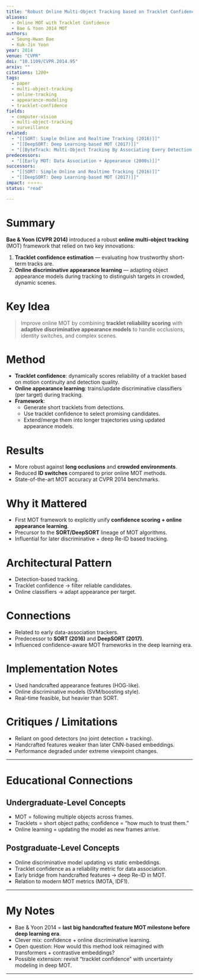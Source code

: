 ```yaml
---
title: "Robust Online Multi-Object Tracking based on Tracklet Confidence and Online Discriminative Appearance Learning (2014)"
aliases:
  - Online MOT with Tracklet Confidence
  - Bae & Yoon 2014 MOT
authors:
  - Seung-Hwan Bae
  - Kuk-Jin Yoon
year: 2014
venue: "CVPR"
doi: "10.1109/CVPR.2014.95"
arxiv: ""
citations: 1200+
tags:
  - paper
  - multi-object-tracking
  - online-tracking
  - appearance-modeling
  - tracklet-confidence
fields:
  - computer-vision
  - multi-object-tracking
  - surveillance
related:
  - "[[SORT: Simple Online and Realtime Tracking (2016)]]"
  - "[[DeepSORT: Deep Learning-based MOT (2017)]]"
  - "[[ByteTrack: Multi-Object Tracking By Associating Every Detection Box (2022)]]"
predecessors:
  - "[[Early MOT: Data Association + Appearance (2000s)]]"
successors:
  - "[[SORT: Simple Online and Realtime Tracking (2016)]]"
  - "[[DeepSORT: Deep Learning-based MOT (2017)]]"
impact: ⭐⭐⭐⭐☆
status: "read"

---
```


# Summary
**Bae & Yoon (CVPR 2014)** introduced a robust **online multi-object tracking** (MOT) framework that relied on two key innovations:  
1. **Tracklet confidence estimation** — evaluating how trustworthy short-term tracks are.  
2. **Online discriminative appearance learning** — adapting object appearance models during tracking to distinguish targets in crowded, dynamic scenes.  

# Key Idea
> Improve online MOT by combining **tracklet reliability scoring** with **adaptive discriminative appearance models** to handle occlusions, identity switches, and complex scenes.

# Method
- **Tracklet confidence**: dynamically scores reliability of a tracklet based on motion continuity and detection quality.  
- **Online appearance learning**: trains/update discriminative classifiers (per target) during tracking.  
- **Framework**:  
  - Generate short tracklets from detections.  
  - Use tracklet confidence to select promising candidates.  
  - Extend/merge them into longer trajectories using updated appearance models.  

# Results
- More robust against **long occlusions** and **crowded environments**.  
- Reduced **ID switches** compared to prior online MOT methods.  
- State-of-the-art MOT accuracy at CVPR 2014 benchmarks.  

# Why it Mattered
- First MOT framework to explicitly unify **confidence scoring + online appearance learning**.  
- Precursor to the **SORT/DeepSORT** lineage of MOT algorithms.  
- Influential for later discriminative + deep Re-ID based tracking.  

# Architectural Pattern
- Detection-based tracking.  
- Tracklet confidence → filter reliable candidates.  
- Online classifiers → adapt appearance per target.  

# Connections
- Related to early data-association trackers.  
- Predecessor to **SORT (2016)** and **DeepSORT (2017)**.  
- Influenced confidence-aware MOT frameworks in the deep learning era.  

# Implementation Notes
- Used handcrafted appearance features (HOG-like).  
- Online discriminative models (SVM/boosting style).  
- Real-time feasible, but heavier than SORT.  

# Critiques / Limitations
- Reliant on good detectors (no joint detection + tracking).  
- Handcrafted features weaker than later CNN-based embeddings.  
- Performance degraded under extreme viewpoint changes.  

---

# Educational Connections

## Undergraduate-Level Concepts
- MOT = following multiple objects across frames.  
- Tracklets = short object paths; confidence = “how much to trust them.”  
- Online learning = updating the model as new frames arrive.  

## Postgraduate-Level Concepts
- Online discriminative model updating vs static embeddings.  
- Tracklet confidence as a reliability metric for data association.  
- Early bridge from handcrafted features → deep Re-ID in MOT.  
- Relation to modern MOT metrics (MOTA, IDF1).  

---

# My Notes
- Bae & Yoon 2014 = **last big handcrafted feature MOT milestone before deep learning era**.  
- Clever mix: confidence + online discriminative learning.  
- Open question: How would this method look reimagined with transformers + contrastive embeddings?  
- Possible extension: revisit “tracklet confidence” with uncertainty modeling in deep MOT.  

---
